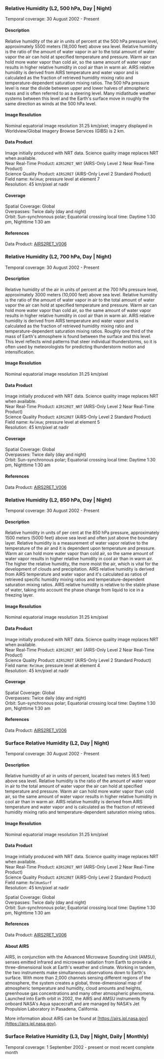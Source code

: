 ### Relative Humidity (L2, 500 hPa, Day | Night)
Temporal coverage: 30 August 2002 - Present

#### Description
Relative humidity of the air in units of percent at the 500 hPa pressure level, approximately 5500 meters (18,000 feet) above sea level. Relative humidity is the ratio of the amount of water vapor in air to the total amount of water vapor the air can hold at specified temperature and pressure. Warm air can hold more water vapor than cold air, so the same amount of water vapor results in higher relative humidity in cool air than in warm air. AIRS relative humidity is derived from AIRS temperature and water vapor and is calculated as the fraction of retrieved humidity mixing ratio and temperature-dependent saturation mixing ratios.  The 500 hPa pressure level is near the divide between upper and lower halves of atmospheric mass and is often referred to as a steering level. Many midlatitude weather systems between this level and the Earth's surface move in roughly the same direction as winds at the 500 hPa level.

#### Image Resolution
Nominal equatorial image resolution 31.25 km/pixel; imagery displayed in Worldview/Global Imagery Browse Services (GIBS) is 2 km.

#### Data Product
Image initially produced with NRT data. Science quality image replaces NRT when available.  
Near Real-Time Product: `AIRS2RET_NRT` (AIRS-Only Level 2 Near Real-Time Product)  
Science Quality Product: `AIRS2RET` (AIRS-Only Level 2 Standard Product)  
Field name: `RelHum`; pressure level at element 7  
Resolution: 45 km/pixel at nadir

#### Coverage
Spatial Coverage: Global  
Overpasses: Twice daily (day and night)  
Orbit: Sun-synchronous polar; Equatorial crossing local time: Daytime 1:30 pm, Nighttime 1:30 am

#### References
Data Product: [AIRS2RET_V006](https://disc.gsfc.nasa.gov/datasets/AIRS2RET_V006/summary)

### Relative Humidity (L2, 700 hPa, Day | Night)
Temporal coverage: 30 August 2002 - Present

#### Description
Relative humidity of the air in units of percent at the 700 hPa pressure level, approximately 3000 meters (10,000 feet) above sea level. Relative humidity is the ratio of the amount of water vapor in air to the total amount of water vapor the air can hold at specified temperature and pressure. Warm air can hold more water vapor than cold air, so the same amount of water vapor results in higher relative humidity in cool air than in warm air. AIRS relative humidity is derived from AIRS temperature and water vapor and is calculated as the fraction of retrieved humidity mixing ratio and temperature-dependent saturation mixing ratios. Roughly one third of the mass of Earth's atmosphere is found between the surface and this level. This level reflects wind patterns that steer individual thunderstorms, so it is often used by meteorologists for predicting thunderstorm motion and intensification.

#### Image Resolution
Nominal equatorial image resolution 31.25 km/pixel

#### Data Product
Image initially produced with NRT data. Science quality image replaces NRT when available.  
Near Real-Time Product: `AIRS2RET_NRT` (AIRS-Only Level 2 Near Real-Time Product)  
Science Quality Product: `AIRS2RET` (AIRS-Only Level 2 Standard Product)  
Field name: `RelHum`; pressure level at element 5  
Resolution: 45 km/pixel at nadir

#### Coverage
Spatial Coverage: Global  
Overpasses: Twice daily (day and night)  
Orbit: Sun-synchronous polar; Equatorial crossing local time: Daytime 1:30 pm, Nighttime 1:30 am

#### References
Data Product: [AIRS2RET_V006](https://disc.gsfc.nasa.gov/datasets/AIRS2RET_V006/summary)

### Relative Humidity (L2, 850 hPa, Day | Night)
Temporal coverage: 30 August 2002 - Present

#### Description
Relative humidity in units of per cent at the 850 hPa pressure, approximately 1500 meters (5000 feet) above sea level and often just above the boundary layer. Relative humidity is a measurement of water vapor relative to the temperature of the air and it is dependent upon temperature and pressure. Warm air can hold more water vapor than cold air, so the same amount of water vapor results in higher relative humidity in cool air than in warm air. The higher the relative humidity, the more moist the air, which is vital for the development of clouds and precipitation. AIRS relative humidity is derived from AIRS temperature and water vapor and it's calculated as ratios of retrieved specific humidity mixing ratios and temperature-dependent saturation mixing ratios. AIRS relative humidity is relative to the stable phase of water, taking into account the phase change from liquid to ice in a freezing layer.

#### Image Resolution
Nominal equatorial image resolution 31.25 km/pixel

#### Data Product
Image initially produced with NRT data. Science quality image replaces NRT when available.  
Near Real-Time Product: `AIRS2RET_NRT` (AIRS-Only Level 2 Near Real-Time Product)  
Science Quality Product: `AIRS2RET` (AIRS-Only Level 2 Standard Product)  
Field name: `RelHum`; pressure level at element 4  
Resolution: 45 km/pixel at nadir

#### Coverage
Spatial Coverage: Global  
Overpasses: Twice daily (day and night)  
Orbit: Sun-synchronous polar; Equatorial crossing local time: Daytime 1:30 pm, Nighttime 1:30 am

#### References
Data Product: [AIRS2RET_V006](https://disc.gsfc.nasa.gov/datasets/AIRS2RET_V006/summary)

### Surface Relative Humidity (L2, Day | Night)
Temporal coverage: 30 August 2002 - Present

#### Description
Relative humidity of air in units of percent, located two meters (6.5 feet) above sea level. Relative humidity is the ratio of the amount of water vapor in air to the total amount of water vapor the air can hold at specified temperature and pressure. Warm air can hold more water vapor than cold air, so the same amount of water vapor results in higher relative humidity in cool air than in warm air. AIRS relative humidity is derived from AIRS temperature and water vapor and is calculated as the fraction of retrieved humidity mixing ratio and temperature-dependent saturation mixing ratios.

#### Image Resolution
Nominal equatorial image resolution 31.25 km/pixel

#### Data Product
Image initially produced with NRT data. Science quality image replaces NRT when available.  
Near Real-Time Product: `AIRS2RET_NRT` (AIRS-Only Level 2 Near Real-Time Product)  
Science Quality Product: `AIRS2RET` (AIRS-Only Level 2 Standard Product)  
Field name: `RelHumSurf`  
Resolution: 45 km/pixel at nadir

Spatial Coverage: Global  
Overpasses: Twice daily (day and night)  
Orbit: Sun-synchronous polar; Equatorial crossing local time: Daytime 1:30 pm, Nighttime 1:30 am

#### References
Data Product: [AIRS2RET_V006](https://disc.gsfc.nasa.gov/datasets/AIRS2RET_V006/summary)

#### About AIRS
AIRS, in conjunction with the Advanced Microwave Sounding Unit (AMSU), senses emitted infrared and microwave radiation from Earth to provide a three-dimensional look at Earth's weather and climate. Working in tandem, the two instruments make simultaneous observations down to Earth's surface. With more than 2,000 channels sensing different regions of the atmosphere, the system creates a global, three-dimensional map of atmospheric temperature and humidity, cloud amounts and heights, greenhouse gas concentrations and many other atmospheric phenomena. Launched into Earth orbit in 2002, the AIRS and AMSU instruments fly onboard NASA's Aqua spacecraft and are managed by NASA's Jet Propulsion Laboratory in Pasadena, California.

More information about AIRS can be found at [https://airs.jpl.nasa.gov](https://airs.jpl.nasa.gov).

### Surface Relative Humidity (L3, Day | Night, Daily | Monthly)
Temporal coverage: 1 September 2002 - present or most recent complete month
